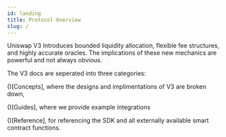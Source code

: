 ```yaml
---
id: landing
title: Protocol Overview
slug: /
---
```


Uniswap V3 Introduces bounded liquidity allocation, flexible fee structures, and highly accurate oracles. The implications of these new mechanics are powerful and not always obvious.

The V3 docs are seperated into three categories:

()[Concepts], where the designs and implimentations of V3 are broken down,

()[Guides], where we provide example integrations

()[Reference], for referencing the SDK and all externally available smart contract functions.